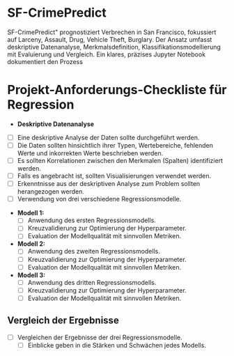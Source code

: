 # SF-CrimePredict
SF-CrimePredict" prognostiziert Verbrechen in San Francisco, fokussiert auf Larceny, Assault, Drug, Vehicle Theft, Burglary. Der Ansatz umfasst deskriptive Datenanalyse, Merkmalsdefinition, Klassifikationsmodellierung mit Evaluierung und Vergleich. Ein klares, präzises Jupyter Notebook dokumentiert den Prozess
# Projekt-Anforderungs-Checkliste für Regression
* **Deskriptive Datenanalyse**
 - [ ] Eine deskriptive Analyse der Daten sollte durchgeführt werden.
 - [ ] Die Daten sollten hinsichtlich ihrer Typen, Wertebereiche, fehlenden Werte und inkorrekten Werte beschrieben werden.
 - [ ] Es sollten Korrelationen zwischen den Merkmalen (Spalten) identifiziert werden.
 - [ ] Falls es angebracht ist, sollten Visualisierungen verwendet werden.
 - [ ] Erkenntnisse aus der deskriptiven Analyse zum Problem sollten herangezogen werden.
 - [ ] Verwendung von drei verschiedene Regressionsmodelle.

  - **Modell 1:**
    - [ ] Anwendung des ersten Regressionsmodells.
    - [ ] Kreuzvalidierung zur Optimierung der Hyperparameter.
    - [ ] Evaluation der Modellqualität mit sinnvollen Metriken.

  - **Modell 2:**
    - [ ] Anwendung des zweiten Regressionsmodells.
    - [ ] Kreuzvalidierung zur Optimierung der Hyperparameter.
    - [ ] Evaluation der Modellqualität mit sinnvollen Metriken.

  - **Modell 3:**
    - [ ] Anwendung des dritten Regressionsmodells.
    - [ ] Kreuzvalidierung zur Optimierung der Hyperparameter.
    - [ ] Evaluation der Modellqualität mit sinnvollen Metriken.

## Vergleich der Ergebnisse
- [ ] Vergleichen der Ergebnisse der drei Regressionsmodelle.
  - [ ]  Einblicke geben in die Stärken und Schwächen jedes Modells.
